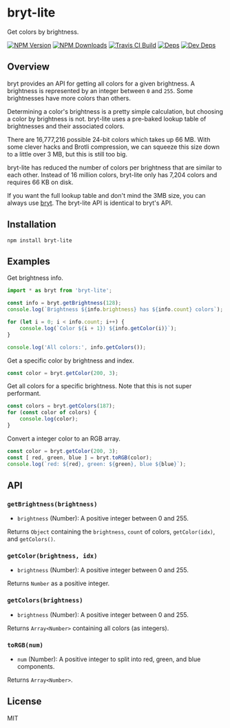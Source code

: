 # bryt-lite

Get colors by brightness.

[![NPM Version][npm-image]][npm-url]
[![NPM Downloads][downloads-image]][downloads-url]
[![Travis CI Build][travis-image]][travis-url]
[![Deps][david-image]][david-url]
[![Dev Deps][david-dev-image]][david-dev-url]

## Overview

bryt provides an API for getting all colors for a given brightness. A brightness is represented by
an integer between `0` and `255`. Some brightnesses have more colors than others.

Determining a color's brightness is a pretty simple calculation, but choosing a color by brightness
is not. bryt-lite uses a pre-baked lookup table of brightnesses and their associated colors.

There are 16,777,216 possible 24-bit colors which takes up 66 MB. With some clever hacks and Brotli
compression, we can squeeze this size down to a little over 3 MB, but this is still too big.

bryt-lite has reduced the number of colors per brightness that are similar to each other. Instead
of 16 million colors, bryt-lite only has 7,204 colors and requires 66 KB on disk.

If you want the full lookup table and don't mind the 3MB size, you can always use [bryt][bryt]. The
bryt-lite API is identical to bryt's API.

## Installation

    npm install bryt-lite

## Examples

Get brightness info.

```js
import * as bryt from 'bryt-lite';

const info = bryt.getBrightness(128);
console.log(`Brightness ${info.brightness} has ${info.count} colors`);

for (let i = 0; i < info.count; i++) {
	console.log(`Color ${i + 1}) ${info.getColor(i)}`);
}

console.log('All colors:', info.getColors());
```

Get a specific color by brightness and index.

```js
const color = bryt.getColor(200, 3);
```

Get all colors for a specific brightness. Note that this is not super performant.

```js
const colors = bryt.getColors(187);
for (const color of colors) {
	console.log(color);
}
```

Convert a integer color to an RGB array.

```js
const color = bryt.getColor(200, 3);
const [ red, green, blue ] = bryt.toRGB(color);
console.log(`red: ${red}, green: ${green}, blue ${blue}`);
```

## API

### `getBrightness(brightness)`

 * `brightness` (Number): A positive integer between 0 and 255.

Returns `Object` containing the `brightness`, `count` of colors, `getColor(idx)`, and `getColors()`.

### `getColor(brightness, idx)`

 * `brightness` (Number): A positive integer between 0 and 255.

Returns `Number` as a positive integer.

### `getColors(brightness)`

 * `brightness` (Number): A positive integer between 0 and 255.

Returns `Array<Number>` containing all colors (as integers).

### `toRGB(num)`

 * `num` (Number): A positive integer to split into red, green, and blue components.

Returns `Array<Number>`.

## License

MIT

[bryt]: https://npmjs.org/package/bryt
[npm-image]: https://img.shields.io/npm/v/bryt-lite.svg
[npm-url]: https://npmjs.org/package/bryt-lite
[downloads-image]: https://img.shields.io/npm/dm/bryt-lite.svg
[downloads-url]: https://npmjs.org/package/bryt-lite
[travis-image]: https://img.shields.io/travis/cb1kenobi/bryt-lite.svg
[travis-url]: https://travis-ci.org/cb1kenobi/bryt-lite
[david-image]: https://img.shields.io/david/cb1kenobi/bryt-lite.svg
[david-url]: https://david-dm.org/cb1kenobi/bryt-lite
[david-dev-image]: https://img.shields.io/david/dev/cb1kenobi/bryt-lite.svg
[david-dev-url]: https://david-dm.org/cb1kenobi/bryt-lite#info=devDependencies
